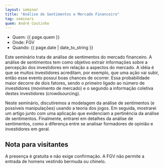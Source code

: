 ```yaml
---
layout: seminar
title: "Análise de Sentimentos e Mercado Financeiro"
tag: seminars
quem: André Coutinho  
---
```


- Quem:  {{ page.quem }}
- Onde:   FGV
- Quando: {{ page.date | date_to_string }}

Este seminário trata de análise de sentimentos do mercado
financeiro. A análise de sentimentos tem como objetivo extrair
informações sobre a percepção dos investidores em relação a aspectos
do mercado. A idéia é que se muitos investidores acreditam, por
exemplo, que uma ação vai subir, então esse evento possui boas chances
de ocorrer. Essa probabilidade maior decorre de dois fatores, sendo o
primeiro ligado ao número de investidores (movimento de mercado) e o
segundo a informação coletiva destes investidores (crowdsourcing).

Neste seminário, discutiremos a modelagem da análise de sentimentos (e
possíveis manipulações) usando a teoria dos jogos. Em seguida,
mostrarei um artigo junto com uma aplicação que evidenciam a
pertinência da análise de sentimentos. Finalmente, entrarei em
detalhes da análise de sentimentos, como a diferença entre se analisar
formadores de opinião e investidores em geral.


## Nota para visitantes

A presença é gratuíta e não exige confirmação. A FGV não permite a
entrada de homens vestindo bermuda ou chinelo.

